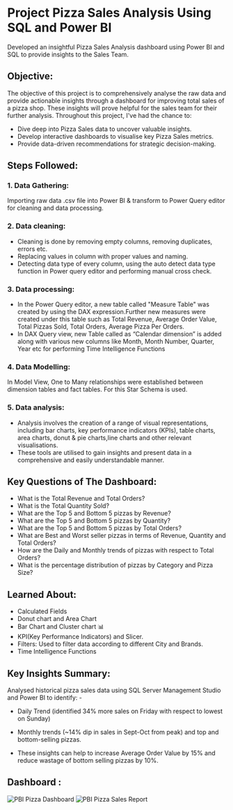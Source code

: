 # Project Pizza Sales Analysis Using SQL and Power BI
Developed an insightful Pizza Sales Analysis dashboard using Power BI and SQL to provide insights to the Sales Team.

## Objective:
The objective of this project is to comprehensively analyse the raw data and provide actionable insights through a dashboard for improving total sales of a pizza shop. These  insights will prove helpful for the sales team for their further analysis.
Throughout this project, I've had the chance to:<br />
  * Dive deep into Pizza Sales data to uncover valuable insights. <br />
  * Develop interactive dashboards to visualise key Pizza Sales metrics.<br />
  * Provide data-driven recommendations for strategic decision-making.

## Steps Followed:
### 1. Data Gathering:
Importing raw data .csv file into Power BI & transform to Power Query editor for cleaning and data processing.
### 2. Data cleaning:
* Cleaning is done by removing empty columns, removing duplicates, errors etc.<br />
* Replacing values in column with proper values and naming.
* Detecting data type of every column, using the auto detect data type function in Power query editor and performing manual cross check.
### 3. Data processing:
* In the Power Query editor, a new table called "Measure Table" was created  by using the DAX expression.Further new measures were created under this table such as Total Revenue, Average Order Value, Total Pizzas Sold, Total Orders, Average Pizza Per Orders. <br />
* In DAX Query view, new Table called as “Calendar dimension” is added along with various new columns like Month, Month Number, Quarter, Year etc for performing Time Intelligence Functions
### 4. Data Modelling:
 In Model View, One to Many relationships were established between dimension tables and fact tables. For this Star Schema is used.
### 5. Data analysis:
* Analysis involves the creation of a range of visual representations, including bar charts, key performance indicators (KPIs), table charts, area charts, donut & pie charts,line charts and other relevant visualisations.<br />
* These tools are utilised to gain insights and present data in a comprehensive and easily understandable manner.

## Key Questions of The Dashboard:
* What is the Total Revenue and Total Orders?<br />
* What is the Total Quantity Sold?<br />
* What are the Top 5 and Bottom 5 pizzas by Revenue?<br />
* What are the Top 5 and Bottom 5 pizzas by Quantity?<br />
* What are the Top 5 and Bottom 5 pizzas by Total Orders?<br />
* What are Best and Worst seller pizzas in terms of Revenue, Quantity and Total Orders?<br />
* How are the Daily and Monthly trends of pizzas with respect to Total Orders?<br />
* What is the percentage distribution of pizzas by Category and Pizza Size?<br />
## Learned About: 
* Calculated Fields <br />
* Donut chart and Area Chart<br />
* Bar Chart and Cluster chart 📊<br />
* KPI(Key Performance Indicators) and Slicer.<br />
* Filters: Used to filter data according to different City and Brands.<br />
* Time Intelligence Functions <br />

## Key Insights Summary:
Analysed historical pizza sales data using SQL Server Management Studio and Power BI to identify: - <br />


* Daily Trend (identified 34% more sales on Friday with respect to lowest on Sunday) <br />


* Monthly trends (~14% dip in sales in Sept-Oct from peak) and top and bottom-selling pizzas.<br />


* These insights can help to increase Average Order Value by 15% and reduce wastage of bottom selling pizzas by 10%.<br />

## Dashboard :
![PBI Pizza Dashboard](https://github.com/shripadk1999/Project_Pizza_Sales_Analysis_Using_SQL/assets/161477229/7fcc4dfc-954e-4f8a-866a-b1bfb9050e31)
![PBI Pizza Sales Report](https://github.com/shripadk1999/Project_Pizza_Sales_Analysis_Using_SQL/assets/161477229/0cbd1e94-bc38-44db-87b0-4cdf0e0d7fb1)
